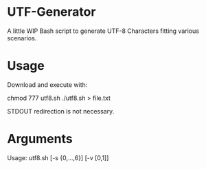 # UTF-Generator
 A little WIP Bash script to generate UTF-8 Characters fitting various scenarios.

# Usage
Download and execute with:

chmod 777 utf8.sh
./utf8.sh > file.txt

STDOUT redirection is not necessary.

# Arguments
Usage: utf8.sh [-s {0,...,6}] [-v [0,1]]
